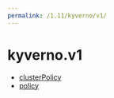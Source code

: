 ```yaml
---
permalink: /1.11/kyverno/v1/
---
```


# kyverno.v1



* [clusterPolicy](clusterPolicy.md)
* [policy](policy.md)